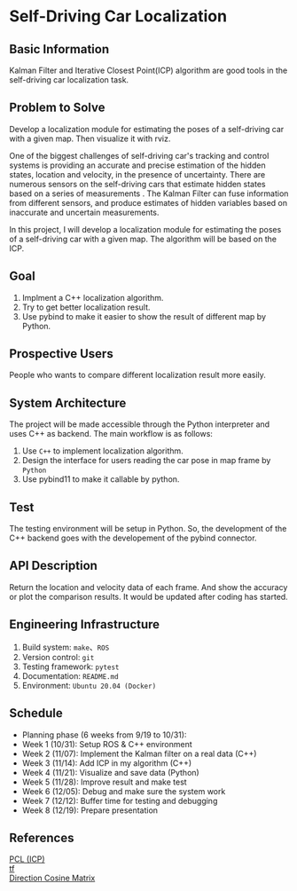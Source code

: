 # Self-Driving Car Localization

## Basic Information

Kalman Filter and Iterative Closest Point(ICP) algorithm are good tools in the self-driving car localization task.

## Problem to Solve

Develop a localization module for estimating the poses of a self-driving car with a given map. Then visualize it with rviz.

One of the biggest challenges of self-driving car's tracking and control systems is providing an accurate and precise estimation of the hidden states, location and velocity, in the presence of uncertainty. There are numerous sensors on the self-driving cars that estimate hidden states based on a series of measurements . The Kalman Filter can fuse information from different sensors, and produce estimates of hidden variables based on inaccurate and uncertain measurements.  

In this project, I will develop a localization module for estimating the poses of a self-driving car with a given map. The algorithm will be based on the ICP.

## Goal

1. Implment a C++ localization algorithm.
2. Try to get better localization result.
3. Use pybind to make it easier to show the result of different map by Python.

## Prospective Users

People who wants to compare different localization result more easily.

## System Architecture

The project will be made accessible through the Python interpreter and uses C++ as backend.
The main workflow is as follows:

1. Use `C++` to implement localization algorithm.  
2. Design the interface for users reading the car pose in map frame by `Python`  
3. Use pybind11 to make it callable by python.

## Test  
The testing environment will be setup in Python. So, the development of the C++ backend goes with the developement of the pybind connector.

## API Description

Return the location and velocity data of each frame. And show the accuracy or plot the comparison results.
It would be updated after coding has started.

## Engineering Infrastructure

1. Build system: `make`、`ROS`
2. Version control:  `git`
3. Testing framework: `pytest`
4. Documentation: `README.md`
5. Environment: `Ubuntu 20.04 (Docker)`

## Schedule

* Planning phase (6 weeks from 9/19 to 10/31):
* Week 1 (10/31): Setup ROS & C++ environment
* Week 2 (11/07): Implement the Kalman filter on a real data (C++)
* Week 3 (11/14): Add ICP in my algorithm (C++)
* Week 4 (11/21): Visualize and save data (Python)
* Week 5 (11/28): Improve result and make test
* Week 6 (12/05): Debug and make sure the system work
* Week 7 (12/12): Buffer time for testing and debugging
* Week 8 (12/19): Prepare presentation

## References

[PCL (ICP)](https://github.com/PointCloudLibrary/pcl)  
[tf](http://wiki.ros.org/tf)  
[Direction Cosine Matrix](http://www.starlino.com/dcm_tutorial.html) 